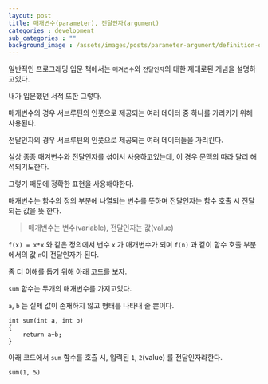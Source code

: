 ```yaml
---
layout: post
title: 매개변수(parameter), 전달인자(argument)
categories : development
sub_categories : ""
background_image : /assets/images/posts/parameter-argument/definition-of-ap.png
---
```


일반적인 프로그래밍 입문 책에서는 `매겨변수`와 `전달인자`의 대한 제대로된 개념을 설명하고있다.

내가 입문했던 서적 또한 그렇다.

매개변수의 경우 서브루틴의 인풋으로 제공되는 여러 데이터 중 하나를 가리키기 위해 사용된다.

전달인자의 경우 서브루틴의 인풋으로 제공되는 여러 데이터들을 가리킨다.

실상 종종 매겨변수와 전달인자를 섞어서 사용하고있는데, 이 경우 문맥의 따라 달리 해석되기도한다.

그렇기 때문에 정확한 표현을 사용해야한다.

매개변수는 함수의 정의 부분에 나열되는 변수를 뜻하며 전달인자는 함수 호출 시 전달되는 값을 뜻 한다.

> 매개변수는 변수(variable), 전달인자는 값(value)

`f(x) = x*x` 와 같은 정의에서 변수 `x` 가 매개변수가 되며 `f(n)` 과 같이 함수 호출 부분에서의 값 `n`이 전달인자가 된다.

좀 더 이해를 돕기 위해 아래 코드를 보자.

`sum` 함수는 두개의 매개변수를 가지고있다.

`a`, `b` 는 실제 값이 존재하지 않고 형태를 나타내 줄 뿐이다.

    int sum(int a, int b)
    {
        return a+b;
    }

아래 코드에서 `sum` 함수를 호출 시, 입력된 `1`, `2`(value) 를 전달인자라한다.

    sum(1, 5)
